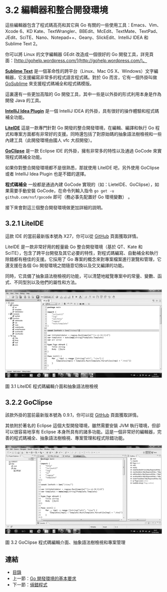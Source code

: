 # 3.2 編輯器和整合開發環境

這些編輯器包含了程式碼高亮和其它與 Go 有關的一些使用工具：Emacs、Vim、Xcode 6、KD Kate、TextWrangler、BBEdit、McEdit、TextMate、TextPad、JEdit、SciTE、Nano、Notepad++、Geany、SlickEdit、IntelliJ IDEA 和 Sublime Text 2。

你可以將 Linux 的文字編輯器 GEdit 改造成一個很好的 Go 開發工具，詳見頁面：[http://gohelp.wordpress.com/](http://gohelp.wordpress.com/)。

**[Sublime Text](http://www.sublimetext.com)** 是一個革命性的跨平台（Linux、Mac OS X、Windows）文字編輯器，它支援編寫非常多的程式語言程式碼。對於 Go 而言，它有一個外掛叫做 [GoSublime](https://github.com/DisposaBoy/GoSublime) 來支援程式碼補全和程式碼模版。

這裏還有一些更加高階的 Go 開發工具，其中一些是以外掛的形式利用本身是作為開發 Java 的工具。

**[IntelliJ Idea Plugin](https://github.com/go-lang-plugin-org/go-lang-idea-plugin)** 是一個 IntelliJ IDEA 的外掛，具有很好的操作體驗和程式碼補全功能。

**[LiteIDE](https://github.com/visualfc/liteide)** 這是一款專門針對 Go 開發的整合開發環境，在編輯、編譯和執行 Go 程式和專案方面都有非常好的支援。同時還包括了對原始碼的抽象語法樹檢視和一些內建工具（此開發環境由國人 vfc 大叔開發）。

**[GoClipse](https://github.com/GoClipse/goclipse)** 是一款 Eclipse IDE 的外掛，擁有非常多的特性以及通過 GoCode 來實現程式碼補全功能。

如果你對整合開發環境都不是很熟悉，那就使用 LiteIDE 吧，另外使用 GoClipse 或者 IntelliJ Idea Plugin 也是不錯的選擇。

**程式碼補全** 一般都是通過內建 GoCode 實現的（如：LieteIDE、GoClipse），如果需要手動安裝 GoCode，在命令列輸入指令 `go get -u github.com/nsf/gocode` 即可（務必事先配置好 Go 環境變數）
。

接下來會對這三個整合開發環境做更加詳細的説明。

## 3.2.1 LiteIDE

這款 IDE 的當前最新版本號為 X27，你可以從 [GitHub](https://github.com/visualfc/liteide) 頁面獲取詳情。

LiteIDE 是一款非常好用的輕量級 Go 整合開發環境（基於 QT、Kate 和 SciTE），包含了跨平台開發及其它必要的特性，對程式碼編寫、自動補全和執行除錯都有極佳的支援。它採用了 Go 專案的概念來對專案檔案進行瀏覽和管理，它還支援在各個 Go 開發環境之間隨意切換以及交叉編譯的功能。

同時，它具備了抽象語法樹檢視的功能，可以清楚地縱覽專案中的常量、變數、函式、不同型別以及他們的屬性和方法。

![](images/3.2.liteide.jpg?raw=true)

圖 3.1 LiteIDE 程式碼編輯介面和抽象語法樹檢視

## 3.2.2 GoClipse

該款外掛的當前最新版本號為 0.9.1，你可以從 [GitHub](https://github.com/GoClipse/goclipse) 頁面獲取詳情。

其依附於著名的 Eclipse 這個大型開發環境，雖然需要安裝 JVM 執行環境，但卻可以很容易地享有 Eclipse 本身所具有的諸多功能。這是一個非常好的編輯器，完善的程式碼補全、抽象語法樹檢視、專案管理和程式除錯功能。

![](images/3.2.goclipse.jpg?raw=true)

圖 3.2 GoClipse 程式碼編輯介面、抽象語法樹檢視和專案管理

## 連結

- [目錄](directory.md)
- 上一節：[Go 開發環境的基本要求](03.1.md)
- 下一節：[偵錯程式](03.3.md)